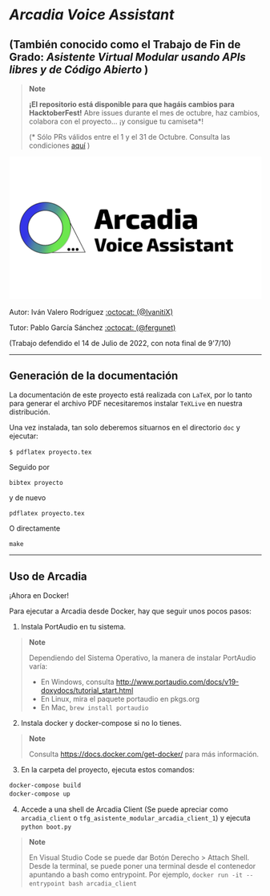 # *Arcadia Voice Assistant*
## (También conocido como el Trabajo de Fin de Grado: *Asistente Virtual Modular usando APIs libres y de Código Abierto* )

> **Note**
>
> **¡El repositorio está disponible para que hagáis cambios para HacktoberFest!** Abre issues durante el mes de octubre, haz cambios, colabora con el proyecto...
> ¡y consigue tu camiseta*!
>
> (* Sólo PRs válidos entre el 1 y el 31 de Octubre. Consulta las condiciones [aquí](https://hacktoberfest.com/participation/) )

![Logo](Proyecto.png)



Autor: Iván Valero Rodríguez [:octocat: (@IvanitiX)](https://github.com/IvanitiX)

Tutor: Pablo García Sánchez [:octocat: (@fergunet)](https://github.com/fergunet)

(Trabajo defendido el 14 de Julio de 2022, con nota final de 9'7/10)
___

## Generación de la documentación

La documentación de este proyecto está realizada con `LaTeX`, por lo
tanto para generar el archivo PDF necesitaremos instalar `TeXLive` en
nuestra distribución.

Una vez instalada, tan solo deberemos situarnos en el directorio `doc` y ejecutar:

`
$ pdflatex proyecto.tex
`

Seguido por

    bibtex proyecto
    
y de nuevo

    pdflatex proyecto.tex

O directamente

    make
    

---

## Uso de Arcadia

¡Ahora en Docker!

Para ejecutar a Arcadia desde Docker, hay que seguir unos pocos pasos:

1. Instala PortAudio en tu sistema.

> **Note**
>
> Dependiendo del Sistema Operativo, la manera de instalar PortAudio varía:
> - En Windows, consulta http://www.portaudio.com/docs/v19-doxydocs/tutorial_start.html
> - En Linux, mira el paquete portaudio en pkgs.org
> - En Mac, `brew install portaudio`

2. Instala docker y docker-compose si no lo tienes.

> **Note**
>
> Consulta https://docs.docker.com/get-docker/ para más información.

3. En la carpeta del proyecto, ejecuta estos comandos:

```bash
docker-compose build
docker-compose up
```

4. Accede a una shell de Arcadia Client (Se puede apreciar como `arcadia_client` o `tfg_asistente_modular_arcadia_client_1`) y ejecuta `python boot.py`

> **Note**
>
> En Visual Studio Code se puede dar Botón Derecho > Attach Shell.
> Desde la terminal, se puede poner una terminal desde el contenedor apuntando a bash como entrypoint.
> Por ejemplo, `docker run -it --entrypoint bash arcadia_client`
